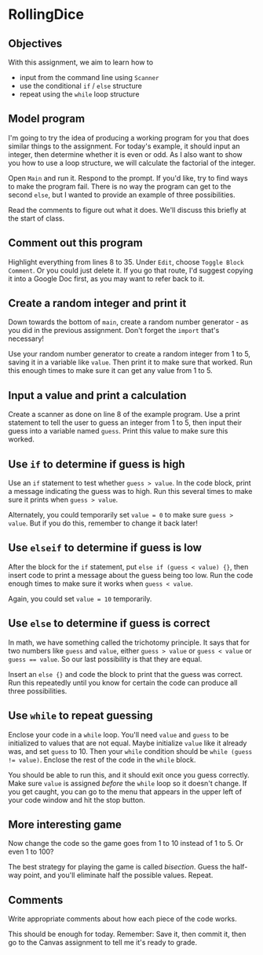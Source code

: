 # RollingDice

## Objectives

With this assignment, we aim to learn how to

- input from the command line using `Scanner`
- use the conditional `if` / `else` structure
- repeat using the `while` loop structure

## Model program

I'm going to try the idea of producing a working program for you that does similar things to the assignment. For today's example, it should input an integer, then determine whether it is even or odd. As I also want to show you how to use a loop structure, we will calculate the factorial of the integer.

Open `Main` and run it. Respond to the prompt. If you'd like, try to find ways to make the program fail. There is no way the program can get to the second `else`, but I wanted to provide an example of three possibilities.

Read the comments to figure out what it does. We'll discuss this briefly at the start of class.

## Comment out this program

Highlight everything from lines 8 to 35. Under `Edit`, choose `Toggle Block Comment`. Or you could just delete it. If you go that route, I'd suggest copying it into a Google Doc first, as you may want to refer back to it.

## Create a random integer and print it

Down towards the bottom of `main`, create a random number generator - as you did in the previous assignment. Don't forget the `import` that's necessary!

Use your random number generator to create a random integer from 1 to 5, saving it in a variable like `value`. Then print it to make sure that worked. Run this enough times to make sure it can get any value from 1 to 5.

## Input a value and print a calculation

Create a scanner as done on line 8 of the example program. Use a print statement to tell the user to guess an integer from 1 to 5, then input their guess into a variable named `guess`. Print this value to make sure this worked. 

## Use `if` to determine if guess is high

Use an `if` statement to test whether `guess > value`. In the code block, print a message indicating the guess was to high. Run this several times to make sure it prints when `guess > value`.

Alternately, you could temporarily set `value = 0` to make sure `guess > value`. But if you do this, remember to change it back later!

## Use `elseif` to determine if guess is low

After the block for the `if` statement, put `else if (guess < value) {}`, then insert code to print a message about the guess being too low. Run the code enough times to make sure it works when `guess < value`.

Again, you could set `value = 10` temporarily.

## Use `else` to determine if guess is correct

In math, we have something called the trichotomy principle. It says that for two numbers like `guess` and `value`, either `guess > value` or `guess < value` or `guess == value`. So our last possibility is that they are equal.

Insert an `else {}` and code the block to print that the guess was correct. Run this repeatedly until you know for certain the code can produce all three possibilities.

## Use `while` to repeat guessing

Enclose your code in a `while` loop. You'll need `value` and `guess` to be initialized to values that are not equal. Maybe initialize `value` like it already was, and set `guess` to 10. Then your `while` condition should be `while (guess != value)`. Enclose the rest of the code in the `while` block. 

You should be able to run this, and it should exit once you guess correctly. Make sure `value` is assigned $before$ the `while` loop so it doesn't change. If you get caught, you can go to the menu that appears in the upper left of your code window and hit the stop button.

## More interesting game

Now change the code so the game goes from 1 to 10 instead of 1 to 5. Or even 1 to 100?

The best strategy for playing the game is called $bisection$. Guess the half-way point, and you'll eliminate half the possible values. Repeat.

## Comments

Write appropriate comments about how each piece of the code works.

This should be enough for today. Remember: Save it, then commit it, then go to the Canvas assignment to tell me it's ready to grade.